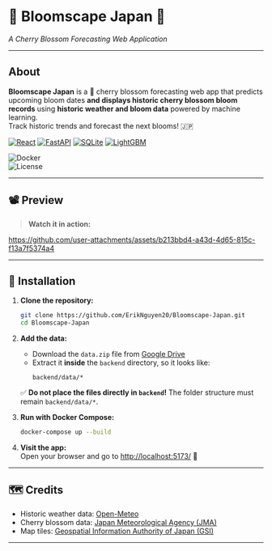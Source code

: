 # 🌸 **Bloomscape Japan** 🌸  
_A Cherry Blossom Forecasting Web Application_

---

## **About**

**Bloomscape Japan** is a 🌸 cherry blossom forecasting web app that predicts upcoming bloom dates **and displays historic cherry blossom bloom records** using **historic weather and bloom data** powered by machine learning.  
Track historic trends and forecast the next blooms! 🇯🇵

[![React](https://img.shields.io/badge/Frontend-ReactJS-61DAFB?style=for-the-badge&logo=react)](https://react.dev/)
[![FastAPI](https://img.shields.io/badge/Backend-FastAPI-009688?style=for-the-badge&logo=fastapi)](https://fastapi.tiangolo.com/)
[![SQLite](https://img.shields.io/badge/Database-SQLite-003B57?style=for-the-badge&logo=sqlite)](https://www.sqlite.org/)
[![LightGBM](https://img.shields.io/badge/ML-LightGBM-FFD700?style=for-the-badge)](https://lightgbm.readthedocs.io/)

![Docker](https://img.shields.io/badge/docker-ready-blue?style=for-the-badge)  
![License](https://img.shields.io/badge/license-MIT-green?style=for-the-badge)  

---

## 📽️ Preview

> **Watch it in action:**

https://github.com/user-attachments/assets/b213bbd4-a43d-4d65-815c-f13a7f5374a4

---

## 🚀 **Installation**

1. **Clone the repository:**  
   ```bash
   git clone https://github.com/ErikNguyen20/Bloomscape-Japan.git
   cd Bloomscape-Japan

2. **Add the data:**  
   - Download the `data.zip` file from [Google Drive](YOUR-GOOGLE-DRIVE-URL)  
   - Extract it **inside** the `backend` directory, so it looks like:  
     ```
     backend/data/*
     ```

   ✅ **Do not place the files directly in `backend`!** The folder structure must remain `backend/data/*`.

3. **Run with Docker Compose:**  
   ```bash
   docker-compose up --build
   ```

4. **Visit the app:**  
   Open your browser and go to [http://localhost:5173/](http://localhost:5173/) 🌸

---

## 🗺️ **Credits**

- Historic weather data: [Open-Meteo](https://open-meteo.com/)  
- Cherry blossom data: [Japan Meteorological Agency (JMA)](https://www.jma.go.jp/jma/index.html)  
- Map tiles: [Geospatial Information Authority of Japan (GSI)](https://www.gsi.go.jp/)

---
